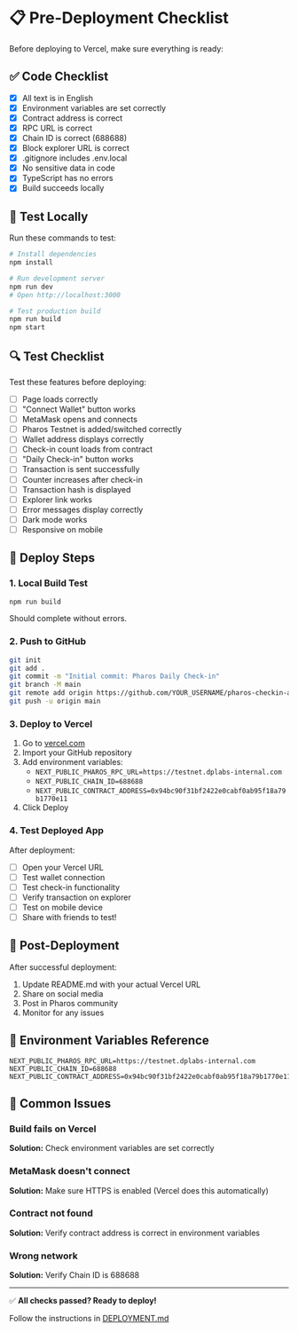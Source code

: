 # 📋 Pre-Deployment Checklist

Before deploying to Vercel, make sure everything is ready:

## ✅ Code Checklist

- [x] All text is in English
- [x] Environment variables are set correctly
- [x] Contract address is correct
- [x] RPC URL is correct
- [x] Chain ID is correct (688688)
- [x] Block explorer URL is correct
- [x] .gitignore includes .env.local
- [x] No sensitive data in code
- [x] TypeScript has no errors
- [x] Build succeeds locally

## 🧪 Test Locally

Run these commands to test:

```bash
# Install dependencies
npm install

# Run development server
npm run dev
# Open http://localhost:3000

# Test production build
npm run build
npm start
```

## 🔍 Test Checklist

Test these features before deploying:

- [ ] Page loads correctly
- [ ] "Connect Wallet" button works
- [ ] MetaMask opens and connects
- [ ] Pharos Testnet is added/switched correctly
- [ ] Wallet address displays correctly
- [ ] Check-in count loads from contract
- [ ] "Daily Check-in" button works
- [ ] Transaction is sent successfully
- [ ] Counter increases after check-in
- [ ] Transaction hash is displayed
- [ ] Explorer link works
- [ ] Error messages display correctly
- [ ] Dark mode works
- [ ] Responsive on mobile

## 🚀 Deploy Steps

### 1. Local Build Test

```bash
npm run build
```

Should complete without errors.

### 2. Push to GitHub

```bash
git init
git add .
git commit -m "Initial commit: Pharos Daily Check-in"
git branch -M main
git remote add origin https://github.com/YOUR_USERNAME/pharos-checkin-app.git
git push -u origin main
```

### 3. Deploy to Vercel

1. Go to [vercel.com](https://vercel.com)
2. Import your GitHub repository
3. Add environment variables:
   - `NEXT_PUBLIC_PHAROS_RPC_URL=https://testnet.dplabs-internal.com`
   - `NEXT_PUBLIC_CHAIN_ID=688688`
   - `NEXT_PUBLIC_CONTRACT_ADDRESS=0x94bc90f31bf2422e0cabf0ab95f18a79b1770e11`
4. Click Deploy

### 4. Test Deployed App

After deployment:

- [ ] Open your Vercel URL
- [ ] Test wallet connection
- [ ] Test check-in functionality
- [ ] Verify transaction on explorer
- [ ] Test on mobile device
- [ ] Share with friends to test!

## 🎉 Post-Deployment

After successful deployment:

1. Update README.md with your actual Vercel URL
2. Share on social media
3. Post in Pharos community
4. Monitor for any issues

## 📝 Environment Variables Reference

```env
NEXT_PUBLIC_PHAROS_RPC_URL=https://testnet.dplabs-internal.com
NEXT_PUBLIC_CHAIN_ID=688688
NEXT_PUBLIC_CONTRACT_ADDRESS=0x94bc90f31bf2422e0cabf0ab95f18a79b1770e11
```

## 🐛 Common Issues

### Build fails on Vercel

**Solution:** Check environment variables are set correctly

### MetaMask doesn't connect

**Solution:** Make sure HTTPS is enabled (Vercel does this automatically)

### Contract not found

**Solution:** Verify contract address is correct in environment variables

### Wrong network

**Solution:** Verify Chain ID is 688688

---

✅ **All checks passed? Ready to deploy!**

Follow the instructions in [DEPLOYMENT.md](./DEPLOYMENT.md)

